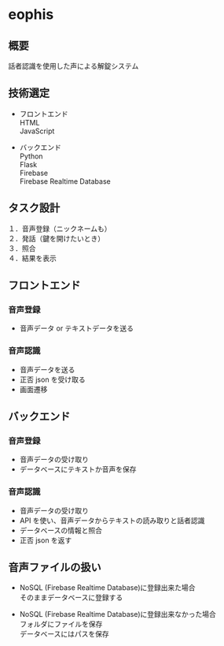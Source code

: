 # eophis

## 概要

話者認識を使用した声による解錠システム

## 技術選定

- フロントエンド  
   HTML  
   JavaScript

- バックエンド  
   Python  
   Flask  
   Firebase  
   Firebase Realtime Database

## タスク設計

１．音声登録（ニックネームも）  
２．発話（鍵を開けたいとき）  
３．照合  
４．結果を表示

## フロントエンド

### 音声登録

- 音声データ or テキストデータを送る

### 音声認識

- 音声データを送る
- 正否 json を受け取る
- 画面遷移

## バックエンド

### 音声登録

- 音声データの受け取り
- データベースにテキストか音声を保存

### 音声認識

- 音声データの受け取り
- API を使い、音声データからテキストの読み取りと話者認識
- データベースの情報と照合
- 正否 json を返す

## 音声ファイルの扱い

- NoSQL (Firebase Realtime Database)に登録出来た場合  
  そのままデータベースに登録する

- NoSQL (Firebase Realtime Database)に登録出来なかった場合  
  フォルダにファイルを保存  
  データベースにはパスを保存
